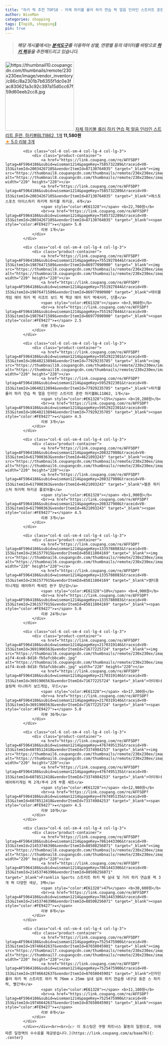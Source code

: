 ```yaml
---
title: "하키 퍽 추천 TOP10 - 자체 하키볼 롤러 하키 연습 퍽 얼음 인라인 스트리트 훈련, 하키볼BL11862, 1개"
author: WiseMan
categories: shopping
tags: [Top10, shopping]
pin: true
---
```


> ##### 해당 게시물에서는 [**분석도구**](https://itemscout.io/)를 이용하여 **성별**, **연령별** 등의 데이터를 바탕으로 [**하키 퍽**](https://link.coupang.com/a/baae76)들을 추천해드리고 있습니다.
<div class="container"><div class="row">
            <div class="col-6 col-sm-4 col-lg-4 col-lg-3">
                <div class="product-container">
                    <a href="https://link.coupang.com/re/AFFSDP?lptag=AF5964186&subid=wiseman1214&pageKey=7574610709&traceid=V0-153&itemId=19983220982&vendorItemId=77929108606" target="_blank"><img src="https://thumbnail10.coupangcdn.com/thumbnails/remote/230x230ex/image/vendor_inventory/c86c/8a2301b7b6355f1dc0e3fac830621a3c92c397a15d0cc67f59d60eeb2cc8.jpg" alt="https://thumbnail10.coupangcdn.com/thumbnails/remote/230x230ex/image/vendor_inventory/c86c/8a2301b7b6355f1dc0e3fac830621a3c92c397a15d0cc67f59d60eeb2cc8.jpg" width="220" height="220"></a>
                    <a href="https://link.coupang.com/re/AFFSDP?lptag=AF5964186&subid=wiseman1214&pageKey=7574610709&traceid=V0-153&itemId=19983220982&vendorItemId=77929108606" target="_blank">자체 하키볼 롤러 하키 연습 퍽 얼음 인라인 스트리트 훈련, 하키볼BL11862, 1개</a>
                    <span style="color:#E61328"></span> <b>11,580원</b>
                    <br><a href="https://link.coupang.com/re/AFFSDP?lptag=AF5964186&subid=wiseman1214&pageKey=7574610709&traceid=V0-153&itemId=19983220982&vendorItemId=77929108606" target="_blank"><span style="color:#FE9427">★</span> 5.0
                    리뷰 3개</a>
                </div>
            </div>
            
            <div class="col-6 col-sm-4 col-lg-4 col-lg-3">
                <div class="product-container">
                    <a href="https://link.coupang.com/re/AFFSDP?lptag=AF5964186&subid=wiseman1214&pageKey=7585732289&traceid=V0-153&itemId=20034267105&vendorItemId=87130764035" target="_blank"><img src="https://thumbnail8.coupangcdn.com/thumbnails/remote/230x230ex/image/vendor_inventory/57d1/92234ebdbd4aa4f954c143449166183ef50758ab120c4ca9da36ba572def.png" alt="https://thumbnail8.coupangcdn.com/thumbnails/remote/230x230ex/image/vendor_inventory/57d1/92234ebdbd4aa4f954c143449166183ef50758ab120c4ca9da36ba572def.png" width="220" height="220"></a>
                    <a href="https://link.coupang.com/re/AFFSDP?lptag=AF5964186&subid=wiseman1214&pageKey=7585732289&traceid=V0-153&itemId=20034267105&vendorItemId=87130764035" target="_blank">에스토스포츠 아이스하키 하키퍽 하키볼 하키공, 4개</a>
                    <span style="color:#E61328"></span> <b>22,700원</b>
                    <br><a href="https://link.coupang.com/re/AFFSDP?lptag=AF5964186&subid=wiseman1214&pageKey=7585732289&traceid=V0-153&itemId=20034267105&vendorItemId=87130764035" target="_blank"><span style="color:#FE9427">★</span> 5.0
                    리뷰 1개</a>
                </div>
            </div>
            
            <div class="col-6 col-sm-4 col-lg-4 col-lg-3">
                <div class="product-container">
                    <a href="https://link.coupang.com/re/AFFSDP?lptag=AF5964186&subid=wiseman1214&pageKey=7551927844&traceid=V0-153&itemId=19876471589&vendorItemId=86977090900" target="_blank"><img src="https://thumbnail8.coupangcdn.com/thumbnails/remote/230x230ex/image/vendor_inventory/13e5/018e4f36610ab0283947839066a764d86cad49cd611a55096fa093ba6465.jpg" alt="https://thumbnail8.coupangcdn.com/thumbnails/remote/230x230ex/image/vendor_inventory/13e5/018e4f36610ab0283947839066a764d86cad49cd611a55096fa093ba6465.jpg" width="220" height="220"></a>
                    <a href="https://link.coupang.com/re/AFFSDP?lptag=AF5964186&subid=wiseman1214&pageKey=7551927844&traceid=V0-153&itemId=19876471589&vendorItemId=86977090900" target="_blank">테이블 게임 에어 하키 퍽 리조트 보드 퍽 책상 에어 하키 액세서리, 단품</a>
                    <span style="color:#E61328"></span> <b>3,960원</b>
                    <br><a href="https://link.coupang.com/re/AFFSDP?lptag=AF5964186&subid=wiseman1214&pageKey=7551927844&traceid=V0-153&itemId=19876471589&vendorItemId=86977090900" target="_blank"><span style="color:#FE9427">★</span> 2.5
                    리뷰 3개</a>
                </div>
            </div>
            
            <div class="col-6 col-sm-4 col-lg-4 col-lg-3">
                <div class="product-container">
                    <a href="https://link.coupang.com/re/AFFSDP?lptag=AF5964186&subid=wiseman1214&pageKey=5952922301&traceid=V0-153&itemId=10648213894&vendorItemId=77929235785" target="_blank"><img src="https://thumbnail10.coupangcdn.com/thumbnails/remote/230x230ex/image/vendor_inventory/c86c/8a2301b7b6355f1dc0e3fac830621a3c92c397a15d0cc67f59d60eeb2cc8.jpg" alt="https://thumbnail10.coupangcdn.com/thumbnails/remote/230x230ex/image/vendor_inventory/c86c/8a2301b7b6355f1dc0e3fac830621a3c92c397a15d0cc67f59d60eeb2cc8.jpg" width="220" height="220"></a>
                    <a href="https://link.coupang.com/re/AFFSDP?lptag=AF5964186&subid=wiseman1214&pageKey=5952922301&traceid=V0-153&itemId=10648213894&vendorItemId=77929235785" target="_blank">하키볼 롤러 하키 연습 퍽 얼음 인라인 스트리트 훈련 하키볼BL11862, 1개</a>
                    <span style="color:#E61328">15%</span> <b>10,280원</b>
                    <br><a href="https://link.coupang.com/re/AFFSDP?lptag=AF5964186&subid=wiseman1214&pageKey=5952922301&traceid=V0-153&itemId=10648213894&vendorItemId=77929235785" target="_blank"><span style="color:#FE9427">★</span> 4.5
                    리뷰 3개</a>
                </div>
            </div>
            
            <div class="col-6 col-sm-4 col-lg-4 col-lg-3">
                <div class="product-container">
                    <a href="https://link.coupang.com/re/AFFSDP?lptag=AF5964186&subid=wiseman1214&pageKey=208327980&traceid=V0-153&itemId=617900363&vendorItemId=4621093243" target="_blank"><img src="https://thumbnail6.coupangcdn.com/thumbnails/remote/230x230ex/image/vendor_inventory/f02d/e9144b1a8fc505d96bd13059931f523fc62a2f0306eb94d4dcaf70535222.jpg" alt="https://thumbnail6.coupangcdn.com/thumbnails/remote/230x230ex/image/vendor_inventory/f02d/e9144b1a8fc505d96bd13059931f523fc62a2f0306eb94d4dcaf70535222.jpg" width="220" height="220"></a>
                    <a href="https://link.coupang.com/re/AFFSDP?lptag=AF5964186&subid=wiseman1214&pageKey=208327980&traceid=V0-153&itemId=617900363&vendorItemId=4621093243" target="_blank">젤존 하키스틱 하키퍽 하키공 플로어볼</a>
                    <span style="color:#E61328"></span> <b>1,900원</b>
                    <br><a href="https://link.coupang.com/re/AFFSDP?lptag=AF5964186&subid=wiseman1214&pageKey=208327980&traceid=V0-153&itemId=617900363&vendorItemId=4621093243" target="_blank"><span style="color:#FE9427">★</span> 4.5
                    리뷰 3개</a>
                </div>
            </div>
            
            <div class="col-6 col-sm-4 col-lg-4 col-lg-3">
                <div class="product-container">
                    <a href="https://link.coupang.com/re/AFFSDP?lptag=AF5964186&subid=wiseman1214&pageKey=1335788083&traceid=V0-153&itemId=2361577915&vendorItemId=85811804169" target="_blank"><img src="https://thumbnail6.coupangcdn.com/thumbnails/remote/230x230ex/image/vendor_inventory/5bfa/3ae5d2f6ebbb5fad02a20e613f0d316b88b6218438669409d501f9a16237.jpg" alt="https://thumbnail6.coupangcdn.com/thumbnails/remote/230x230ex/image/vendor_inventory/5bfa/3ae5d2f6ebbb5fad02a20e613f0d316b88b6218438669409d501f9a16237.jpg" width="220" height="220"></a>
                    <a href="https://link.coupang.com/re/AFFSDP?lptag=AF5964186&subid=wiseman1214&pageKey=1335788083&traceid=V0-153&itemId=2361577915&vendorItemId=85811804169" target="_blank">엠티용 미니게임 에어하키 퍽세트 완구 장난감</a>
                    <span style="color:#E61328">10%</span> <b>4,900원</b>
                    <br><a href="https://link.coupang.com/re/AFFSDP?lptag=AF5964186&subid=wiseman1214&pageKey=1335788083&traceid=V0-153&itemId=2361577915&vendorItemId=85811804169" target="_blank"><span style="color:#FE9427">★</span> 5.0
                    리뷰 24개</a>
                </div>
            </div>
            
            <div class="col-6 col-sm-4 col-lg-4 col-lg-3">
                <div class="product-container">
                    <a href="https://link.coupang.com/re/AFFSDP?lptag=AF5964186&subid=wiseman1214&pageKey=2170319146&traceid=V0-153&itemId=3691906563&vendorItemId=71677225724" target="_blank"><img src="https://thumbnail6.coupangcdn.com/thumbnails/remote/230x230ex/image/retail/images/2020/09/02/20/4/d56a0964-a1f4-4ce8-8d18-fb5afcbbca0c.jpg" alt="https://thumbnail6.coupangcdn.com/thumbnails/remote/230x230ex/image/retail/images/2020/09/02/20/4/d56a0964-a1f4-4ce8-8d18-fb5afcbbca0c.jpg" width="220" height="220"></a>
                    <a href="https://link.coupang.com/re/AFFSDP?lptag=AF5964186&subid=wiseman1214&pageKey=2170319146&traceid=V0-153&itemId=3691906563&vendorItemId=71677225724" target="_blank">아이워너 슬링퍽 미니하키 보드게임, 우드</a>
                    <span style="color:#E61328"></span> <b>17,300원</b>
                    <br><a href="https://link.coupang.com/re/AFFSDP?lptag=AF5964186&subid=wiseman1214&pageKey=2170319146&traceid=V0-153&itemId=3691906563&vendorItemId=71677225724" target="_blank"><span style="color:#FE9427">★</span> 5.0
                    리뷰 36개</a>
                </div>
            </div>
            
            <div class="col-6 col-sm-4 col-lg-4 col-lg-3">
                <div class="product-container">
                    <a href="https://link.coupang.com/re/AFFSDP?lptag=AF5964186&subid=wiseman1214&pageKey=4767495135&traceid=V0-153&itemId=6078512418&vendorItemId=73374984253" target="_blank"><img src="https://thumbnail6.coupangcdn.com/thumbnails/remote/230x230ex/image/vendor_inventory/e01f/243bf881ce6dac363cb07594e2e9674d68ab458ee231f57b121731f93269.jpg" alt="https://thumbnail6.coupangcdn.com/thumbnails/remote/230x230ex/image/vendor_inventory/e01f/243bf881ce6dac363cb07594e2e9674d68ab458ee231f57b121731f93269.jpg" width="220" height="220"></a>
                    <a href="https://link.coupang.com/re/AFFSDP?lptag=AF5964186&subid=wiseman1214&pageKey=4767495135&traceid=V0-153&itemId=6078512418&vendorItemId=73374984253" target="_blank">아이워너 에어하키게임 퍽 2개/푸셔 2개 부품 세트</a>
                    <span style="color:#E61328"></span> <b>12,900원</b>
                    <br><a href="https://link.coupang.com/re/AFFSDP?lptag=AF5964186&subid=wiseman1214&pageKey=4767495135&traceid=V0-153&itemId=6078512418&vendorItemId=73374984253" target="_blank"><span style="color:#FE9427">★</span> 4.5
                    리뷰 10개</a>
                </div>
            </div>
            
            <div class="col-6 col-sm-4 col-lg-4 col-lg-3">
                <div class="product-container">
                    <a href="https://link.coupang.com/re/AFFSDP?lptag=AF5964186&subid=wiseman1214&pageKey=7861443306&traceid=V0-153&itemId=21453746390&vendorItemId=88508256071" target="_blank"><img src="https://thumbnail8.coupangcdn.com/thumbnails/remote/230x230ex/image/vendor_inventory/878d/70816d964756aab3c1e458be5ec7d2fb08208d06fac7768d6d4562a4505d.jpg" alt="https://thumbnail8.coupangcdn.com/thumbnails/remote/230x230ex/image/vendor_inventory/878d/70816d964756aab3c1e458be5ec7d2fb08208d06fac7768d6d4562a4505d.jpg" width="220" height="220"></a>
                    <a href="https://link.coupang.com/re/AFFSDP?lptag=AF5964186&subid=wiseman1214&pageKey=7861443306&traceid=V0-153&itemId=21453746390&vendorItemId=88508256071" target="_blank">Franklin Sports 스트리트 하키 퍽 실내 및 거리 하키 연습용 퍽 3개 퍽 다양한 색상, 3팩</a>
                    <span style="color:#E61328">47%</span> <b>30,600원</b>
                    <br><a href="https://link.coupang.com/re/AFFSDP?lptag=AF5964186&subid=wiseman1214&pageKey=7861443306&traceid=V0-153&itemId=21453746390&vendorItemId=88508256071" target="_blank"><span style="color:#FE9427">★</span> 
                    리뷰 0개</a>
                </div>
            </div>
            
            <div class="col-6 col-sm-4 col-lg-4 col-lg-3">
                <div class="product-container">
                    <a href="https://link.coupang.com/re/AFFSDP?lptag=AF5964186&subid=wiseman1214&pageKey=7525475900&traceid=V0-153&itemId=19746642637&vendorItemId=87650045901" target="_blank"><img src="https://thumbnail7.coupangcdn.com/thumbnails/remote/230x230ex/image/vendor_inventory/ef73/d5485724d16a4744e8814bddb5b7852848c5bbd71369d0677db302b1ba1b.jpg" alt="https://thumbnail7.coupangcdn.com/thumbnails/remote/230x230ex/image/vendor_inventory/ef73/d5485724d16a4744e8814bddb5b7852848c5bbd71369d0677db302b1ba1b.jpg" width="220" height="220"></a>
                    <a href="https://link.coupang.com/re/AFFSDP?lptag=AF5964186&subid=wiseman1214&pageKey=7525475900&traceid=V0-153&itemId=19746642637&vendorItemId=87650045901" target="_blank">인라인 롤러 하키 퍽 스트리트 하키 퍽 76mm x 25mm 실내 실외 하키 연습용 내구성 표준 스 하키 퍽, 빨간색</a>
                    <span style="color:#E61328"></span> <b>11,100원</b>
                    <br><a href="https://link.coupang.com/re/AFFSDP?lptag=AF5964186&subid=wiseman1214&pageKey=7525475900&traceid=V0-153&itemId=19746642637&vendorItemId=87650045901" target="_blank"><span style="color:#FE9427">★</span> 
                    리뷰 0개</a>
                </div>
            </div>
            </div></div><br><br>[👉 이 포스팅은 쿠팡 파트너스 활동의 일환으로, 이에 따른 일정액의 수수료를 제공받습니다.](https://link.coupang.com/a/baae76){: .center}